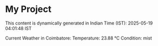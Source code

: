 # My Project

This content is dynamically generated in Indian Time (IST): 2025-05-19 04:01:48 IST


Current Weather in Coimbatore:
Temperature: 23.88 °C
Condition: mist
